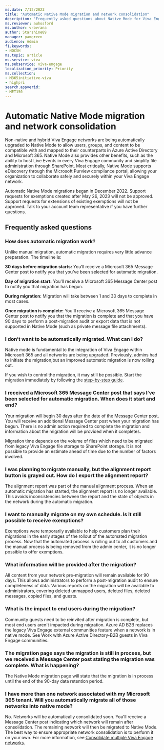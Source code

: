 ```yaml
---
ms.date: 7/12/2023
title: "Automatic Native Mode migration and network consolidation"
description: "Frequently asked questions about Native Mode for Viva Engage"
ms.reviewer: auhosford
ms.author: v-bvrana
author: Starshine89
manager: pamgreen
audience: Admin
f1.keywords:
- NOCSH
ms.topic: article
ms.service: viva
ms.subservice: viva-engage
localization_priority: Priority
ms.collection:  
- M365initiative-viva
- highpri
search.appverid:
- MET150
---
```


# Automatic Native Mode migration and network consolidation

Non-native and hybrid Viva Engage networks are being automatically upgraded to Native Mode to allow users, groups, and content to be compatible with and mapped to their counterparts in Azure Active Directory and Microsoft 365. Native Mode also provides other benefits, such as the ability to host Live Events in every Viva Engage community and simplify file administration through SharePoint. Most critically, Native Mode supports eDiscovery through the Microsoft Purview compliance portal, allowing your organization to collaborate safely and securely within your Viva Engage network.

 Automatic Native Mode migrations began in December 2022. Support requests for exemptions created after May 26, 2023 will not be approved. Support requests for extensions of existing exemptions will not be approved. Talk to your account team representative if you have further questions.

## Frequently asked questions

### How does automatic migration work?

Unlike manual migration, automatic migration requires very little advance preparation. The timeline is:

**30 days before migration starts:** You'll receive a Microsoft 365 Message Center post to notify you that you’ve been selected for automatic migration.

**Day of migration start:** You'll receive a Microsoft 365 Message Center post to notify you that migration has begun.

**During migration:** Migration will take between 1 and 30 days to complete in most cases.

**Once migration is complete:** You'll receive a Microsoft 365 Message Center post to notify you that the migration is complete and that you have 90 days to perform a post-migration audit or export data that is not supported in Native Mode (such as private message file attachments).

### I don’t want to be automatically migrated. What can I do?

Native mode is fundamental to the integration of Viva Engage within Microsoft 365 and all networks are being upgraded. Previously, admins had to initiate the migration,but an improved automatic migration is now rolling out.  

If you wish to control the migration, it may still be possible. Start the migration immediately by following the [step-by-step guide](/Viva/engage/native-mode-guide.md).  

### I received a Microsoft 365 Message Center post that says I’ve been selected for automatic migration. When does it start and end?

Your migration will begin 30 days after the date of the Message Center post. You will receive an additional Message Center post when your migration has begun. There is no admin action required to complete the migration and information about the migration will be provided when it completes.  

Migration time depends on the volume of files which need to be migrated from legacy Viva Engage file storage to SharePoint storage. It is not possible to provide an estimate ahead of time due to the number of factors involved.

### I was planning to migrate manually, but the alignment report button is grayed out. How do I export the alignment report?

The alignment report was part of the manual alignment process. When an automatic migration has started, the alignment report is no longer available. This avoids inconsistencies between the report and the state of objects in the network during the automatic migration.

### I want to manually migrate on my own schedule. Is it still possible to receive exemptions?

Exemptions were temporarily available to help customers plan their migrations in the early stages of the rollout of the automated migration process. Now that the automated process is rolling out to all customers and the manual process is being removed from the admin center, it is no longer possible to offer exemptions.  

### What information will be provided after the migration?

All content from your network pre-migration will remain available for 90 days. This allows administrators to perform a post-migration audit to ensure completeness of data. Various reports on the migration will be available to administrators, covering deleted unmapped users, deleted files, deleted messages, copied files, and guests.

### What is the impact to end users during the migration?

Community guests need to be reinvited after migration is complete, but most end users aren't impacted during migration. Azure AD B2B replaces the legacy Viva Engage external communities feature when a network is in native mode. See Work with Azure Active Directory-B2B guests in Viva Engage communities.

### The migration page says the migration is still in process, but we received a Message Center post stating the migration was complete. What is happening?

The Native Mode migration page will state that the migration is in process until the end of the 90-day data retention period.

### I have more than one network associated with my Microsoft 365 tenant. Will you automatically migrate all of those networks into native mode?

No. Networks will be automatically consolidated soon. You'll receive a Message Center post indicating which network will remain after consolidation. The remaining network will then be migrated to Native Mode. The best way to ensure appropriate network consolidation is to perform it on your own. For more information, see [Consolidate multiple Viva Engage networks](/Viva/engage/configure-your-viva-engage-network/consolidate-multiple-networks.md).
